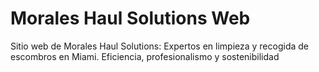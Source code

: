 # Morales Haul Solutions Web
 Sitio web de Morales Haul Solutions: Expertos en limpieza y recogida de escombros en Miami. Eficiencia, profesionalismo y sostenibilidad
